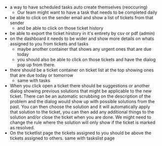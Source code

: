 - a way to have scheduled tasks auto create themselves (reoccuring)
  - Our team might want to have a task that needs to be completed daily
- be able to click on the sender email and show a list of tickets from that sender
  - and be able to click on those ticket history
- be able to export the ticket hirstory in it's entirety by csv or pdf (admin)
- on the dashboard it needs to be wider and show more details on whats assigned to you from tickets and tasks
  - maybe another container that shows any urgent ones that are due today
  - you should also be able to click on those tickets and have the dialog pop up from there.
- there should be a ticket container on ticket list at the top showing ones that are due today or tomorrow
  - same with tasks
- When you click open a ticket there should be suggestions or another dialog showing previous solutions that might be applicable to the new ticket. There can be an automatic scrubbing on the description of the problem and the dialog would show up with possible solutions from the past. You can then choose the solution and it will automatically apply that solution to the ticket, you can then add any additional things to the solution and/or close the ticket when you are done. We might need to change the rule where the solution will only show if the ticket is marked as resolved.
- On the ticketlist page the tickets assigned to you should be above the tickets assigned to others. same with taskslist page
